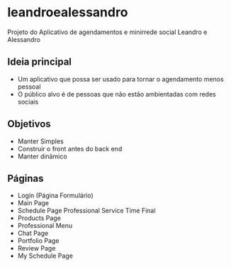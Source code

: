 # leandroealessandro

Projeto do Aplicativo de agendamentos e minirrede social Leandro e Alessandro

## Ideia principal
- Um aplicativo que possa ser usado para tornar o agendamento menos pessoal
- O público alvo é de pessoas que não estão ambientadas com redes sociais

## Objetivos
- Manter Simples
- Construir o front antes do back end
- Manter dinâmico

## Páginas
- Login (Página Formulário)
- Main Page
- Schedule Page 
    Professional
    Service
    Time
    Final
- Products Page
- Professional Menu
- Chat Page
- Portfolio Page
- Review Page
- My Schedule Page